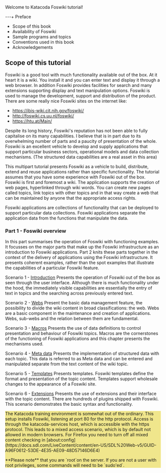 Welcome to Katacoda Foswiki tutorial!

---+ Preface
*   Scope of this book
*   Availability of Foswiki
*   Sample programs and topics
*   Conventions used in this book
*   Acknowledgements
## Scope of this tutorial

Foswiki is a good tool with much functionality available out of the box. At it heart it is a wiki.
You install it and you can enter text and display it through a web browser.
In addition Foswiki provides facilities for search and many extensions supporting display and text manipulation options.
Foswiki is used to manage the development, support and distribution of the product. There are some really nice Foswiki sites on the internet like:
*   https://ibis-wiki.cit.nih.gov/foswiki/
*   http://foswiki.cs.uu.nl/foswiki/
*   https://htu.at/Main/

Despite its long history, Foswiki's reputation has not been able to fully capitalise on its many capabilities.
I believe that is in part due to its overwhelming number of parts and a paucity of presentation of the whole.
Foswiki is an excellent vehicle to develop and supply applications that support particular business sectors, operational models and data collection mechanisms.
(The structured data capabilities are a real asset in this area)

This multipart tutorial presents Foswiki as a vehicle to build, distribute, extend and reuse applications rather than specific functionality.
The tutorial assumes that you have some experience with Foswiki out of the box.
Foswiki is first and foremost a wiki. The application supports the creation of web pages, hyperlinked through wiki words.
You can create new pages called topics, link topics with other topics and in that way create a web that can be maintained by anyone that the appropriate access rights.

Foswiki applications are collections of functionality that can be deployed to support particular data collections.
Foswiki applications separate the application data from the functions that manipulate the data.


### Part 1 - Foswiki overview
In this part summarises the operation of Foswiki with functioning examples.
It focusses on the major parts that make up the Foswiki infrastructure as an introduction to Foswiki applications.
Part 2 knits these parts together in the context of the delivery of applications using the Foswiki infrastructure.
It presents coherent examples, rather than the spot examples that illustrate the capabilities of a particular Foswiki feature.

Scenario 1 - [Introduction](https://www.katacoda.com/bramvanoosterhout/courses/foswiki/introduction)
Presents the operation of Foswiki out of the box as seen through the user interface.
Although there is much functionality under the hood, the immediately visible capabilities are essentially the entry of text in topics
and the searching across previously entered text.

Scenario 2 - [Webs](https://www.katacoda.com/bramvanoosterhout/courses/foswiki/webs)
Present the basic data management feature,
the possibility to divide the wiki content in broad classifications: the web. Webs are a basic component in the maintenance and creation of applications.
Webs, sub-webs and the relation between them are fundamental.

Scenario 3 - [Macros](https://www.katacoda.com/bramvanoosterhout/courses/foswiki/macros)
Presents the use of data definitions to control presentation and behaviour of Foswiki topics.
Macros are the cornerstones of the functioning of Foswiki applications and this chapter presents the mechanisms used.

Scenario 4 - [Meta data](https://www.katacoda.com/bramvanoosterhout/courses/foswiki/meta)
Presents the implementation of structured data with each topic. This data is referred to as Meta data
and can be entered and manipulated separate from the text content of the wiki topic.

Scenario 5 - [Templates](https://www.katacoda.com/bramvanoosterhout/courses/foswiki/templates) 
Presents templates. Foswiki templates define the format and presentation of the topic content.
Templates support wholesale changes to the appearance of a Foswiki site.

Scenario 6 - [Extensions](https://www.katacoda.com/bramvanoosterhout/courses/foswiki/extensions) 
Presents the use of extensions and their interface with the topic content. There are hundreds of plugins shipped with Foswiki.
This scenario demonstrates the basic syntax and functionality.

<div style="background-color: khaki" >
The Katacoda training environment is somewhat out of the ordinary. This setup installs Foswiki, listening at port 80 for the http protocol.
Access is through the katacoda-services host, which is accessible with the https protocol.
This leads to a mixed access scenario, which is by default not allowed in modern browsers.
For Firefox  you need to turn off all mixed content checking in
[about:config](https://docs.sdl.com/LiveContent/content/en-US/SDL%20Web-v5/GUID-A96F0612-53DE-4E35-AE09-48D57146D6E4)
<p />
**Please note** that you are `root`on the server.
If you are not a user with root privileges, some commands will need to be `sudo'ed`.
</div>
